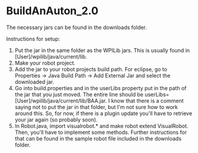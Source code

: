 # BuildAnAuton_2.0
The necessary jars can be found in the downloads folder.

Instructions for setup:
<ol>
<li>Put the jar in the same folder as the WPILib jars. This is usually found in [User]/wpilib/java/current/lib. </li>
<li>Make your robot project. </li>
<li>Add the jar to your robot projects build path. For eclipse, go to Properties -> Java Build Path -> Add External Jar and select the downloaded jar. </li>
<li>Go into build.properties and in the userLibs property put in the path of the jar that you just moved. The entire line should be userLibs=[User]/wpilib/java/current/lib/BAA.jar. I know that there is a comment saying not to put the jar in that folder, but I'm not sure how to work around this. So, for now, if there is a plugin update you'll have to retrieve your jar again (so probably soon). </li>
<li>In Robot.java, import visualrobot.* and make robot extend VisualRobot. Then, you'll have to implement some methods. Further instructions for that can be found in the sample robot file included in the downloads folder. </li>
</ol>
